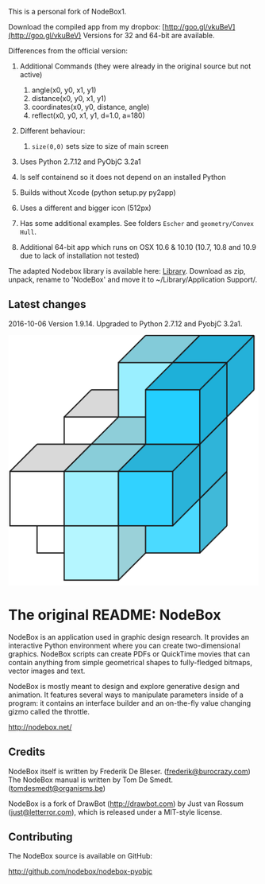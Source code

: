 This is a personal fork of NodeBox1.

Download the compiled app from my dropbox: [http://goo.gl/vkuBeV](http://goo.gl/vkuBeV)
Versions for 32 and 64-bit are available.


Differences from the official version:

1. Additional Commands (they were already in the original source but not active)
	1.  angle(x0, y0, x1, y1)
	1.  distance(x0, y0, x1, y1)
	 1.  coordinates(x0, y0, distance, angle)
	 1.  reflect(x0, y0, x1, y1, d=1.0, a=180)

1. Different behaviour:
	1.  `size(0,0)`  sets size to size of main screen

1.  Uses Python 2.7.12 and PyObjC 3.2a1

1.  Is self containend so it does not depend on an installed Python

1.  Builds without Xcode (python setup.py py2app)

1.  Uses a different and bigger icon (512px)

1.  Has some additional examples. See folders `Escher` and `geometry/Convex Hull`.

1.  Additional 64-bit app which runs on OSX 10.6 & 10.10 (10.7, 10.8 and 10.9 due to lack of installation not tested)



The adapted Nodebox library is available here: [Library](https://github.com/karstenw/Library). Download as zip, unpack, rename to 'NodeBox' and move it to ~/Library/Application Support/.


Latest changes
--------------
2016-10-06 Version 1.9.14. Upgraded to Python 2.7.12 and PyobjC 3.2a1.


![](art/nodeboxlogo_big.png?raw=true)




The original README:
NodeBox
=======
NodeBox is an application used in graphic design research. It provides
an interactive Python environment where you can create two-dimensional
graphics. NodeBox scripts can create PDFs or QuickTime movies that can 
contain anything from simple geometrical shapes to fully-fledged bitmaps,
vector images and text.

NodeBox is mostly meant to design and explore generative design and
animation. It features several ways to manipulate parameters inside 
of a program: it contains an interface builder and an on-the-fly value 
changing gizmo called the throttle.

  http://nodebox.net/

Credits
-------
NodeBox itself is written by Frederik De Bleser. (frederik@burocrazy.com)
The NodeBox manual is written by Tom De Smedt. (tomdesmedt@organisms.be)

NodeBox is a fork of DrawBot (http://drawbot.com) by Just van Rossum (just@letterror.com),
which is released under a MIT-style license.

Contributing
------------
The NodeBox source is available on GitHub:

  http://github.com/nodebox/nodebox-pyobjc
